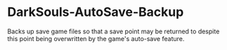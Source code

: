 # DarkSouls-AutoSave-Backup
Backs up save game files so that a save point may be returned to despite this point being overwritten by the game's auto-save feature.
